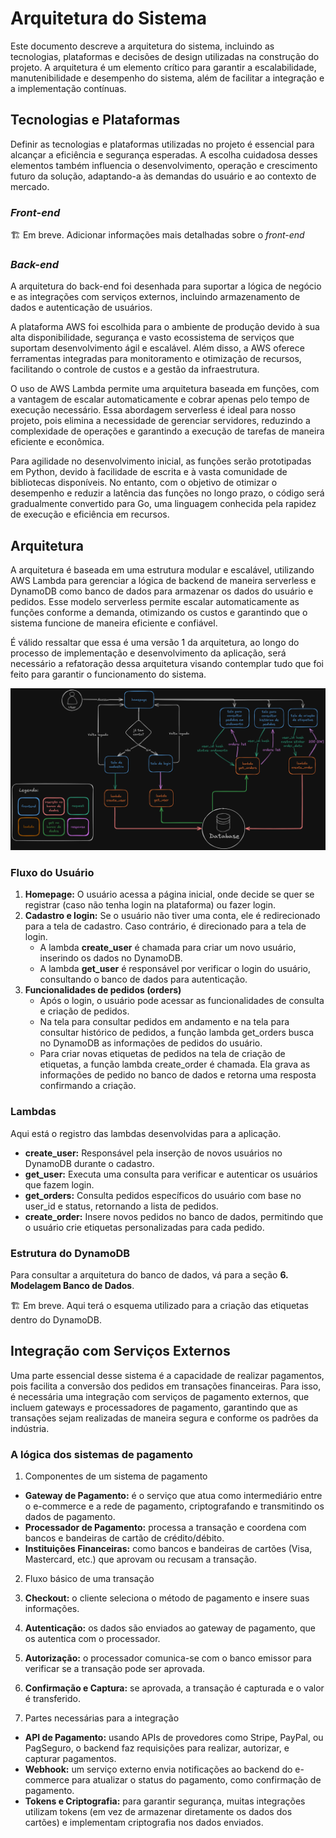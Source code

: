 # Arquitetura do Sistema

Este documento descreve a arquitetura do sistema, incluindo as tecnologias, plataformas e decisões de design utilizadas na construção do projeto. A arquitetura é um elemento crítico para garantir a escalabilidade, manutenibilidade e desempenho do sistema, além de facilitar a integração e a implementação contínuas.

## Tecnologias e Plataformas

Definir as tecnologias e plataformas utilizadas no projeto é essencial para alcançar a eficiência e segurança esperadas. A escolha cuidadosa desses elementos também influencia o desenvolvimento, operação e crescimento futuro da solução, adaptando-a às demandas do usuário e ao contexto de mercado.

### _Front-end_

🏗️ Em breve. Adicionar informações mais detalhadas sobre o _front-end_

### _Back-end_

A arquitetura do back-end foi desenhada para suportar a lógica de negócio e as integrações com serviços externos, incluindo armazenamento de dados e autenticação de usuários.

A plataforma AWS foi escolhida para o ambiente de produção devido à sua alta disponibilidade, segurança e vasto ecossistema de serviços que suportam desenvolvimento ágil e escalável. Além disso, a AWS oferece ferramentas integradas para monitoramento e otimização de recursos, facilitando o controle de custos e a gestão da infraestrutura.

O uso de AWS Lambda permite uma arquitetura baseada em funções, com a vantagem de escalar automaticamente e cobrar apenas pelo tempo de execução necessário. Essa abordagem serverless é ideal para nosso projeto, pois elimina a necessidade de gerenciar servidores, reduzindo a complexidade de operações e garantindo a execução de tarefas de maneira eficiente e econômica.

Para agilidade no desenvolvimento inicial, as funções serão prototipadas em Python, devido à facilidade de escrita e à vasta comunidade de bibliotecas disponíveis. No entanto, com o objetivo de otimizar o desempenho e reduzir a latência das funções no longo prazo, o código será gradualmente convertido para Go, uma linguagem conhecida pela rapidez de execução e eficiência em recursos.

## Arquitetura

A arquitetura é baseada em uma estrutura modular e escalável, utilizando AWS Lambda para gerenciar a lógica de backend de maneira serverless e DynamoDB como banco de dados para armazenar os dados do usuário e pedidos. Esse modelo serverless permite escalar automaticamente as funções conforme a demanda, otimizando os custos e garantindo que o sistema funcione de maneira eficiente e confiável.

É válido ressaltar que essa é uma versão 1 da arquitetura, ao longo do processo de implementação e desenvolvimento da aplicação, será necessário a refatoração dessa arquitetura visando contemplar tudo que foi feito para garantir o funcionamento do sistema.

![Arquitetura do sistema v1](<../static/img/arquitetura_do_sistema_v1.png>)

### Fluxo do Usuário

1. **Homepage:** O usuário acessa a página inicial, onde decide se quer se registrar (caso não tenha login na plataforma) ou fazer login.
2. **Cadastro e login:** Se o usuário não tiver uma conta, ele é redirecionado para a tela de cadastro. Caso contrário, é direcionado para a tela de login.
    - A lambda **create_user** é chamada para criar um novo usuário, inserindo os dados no DynamoDB.
    - A lambda **get_user** é responsável por verificar o login do usuário, consultando o banco de dados para autenticação.
3. **Funcionalidades de pedidos (orders)**
    - Após o login, o usuário pode acessar as funcionalidades de consulta e criação de pedidos.
    - Na tela para consultar pedidos em andamento e na tela para consultar histórico de pedidos, a função lambda get_orders busca no DynamoDB as informações de pedidos do usuário.
    - Para criar novas etiquetas de pedidos na tela de criação de etiquetas, a função lambda create_order é chamada. Ela grava as informações de pedido no banco de dados e retorna uma resposta confirmando a criação.

### Lambdas

Aqui está o registro das lambdas desenvolvidas para a aplicação.

- **create_user:** Responsável pela inserção de novos usuários no DynamoDB durante o cadastro.
- **get_user:** Executa uma consulta para verificar e autenticar os usuários que fazem login.
- **get_orders:** Consulta pedidos específicos do usuário com base no user_id e status, retornando a lista de pedidos.
- **create_order:** Insere novos pedidos no banco de dados, permitindo que o usuário crie etiquetas personalizadas para cada pedido.

### Estrutura do DynamoDB

Para consultar a arquitetura do banco de dados, vá para a seção **6. Modelagem Banco de Dados**.

🏗️ Em breve. Aqui terá o esquema utilizado para a criação das etiquetas dentro do DynamoDB.

## Integração com Serviços Externos

Uma parte essencial desse sistema é a capacidade de realizar pagamentos, pois facilita a conversão dos pedidos em transações financeiras. Para isso, é necessária uma integração com serviços de pagamento externos, que incluem gateways e processadores de pagamento, garantindo que as transações sejam realizadas de maneira segura e conforme os padrões da indústria.

### A lógica dos sistemas de pagamento

1. Componentes de um sistema de pagamento
- **Gateway de Pagamento:** é o serviço que atua como intermediário entre o e-commerce e a rede de pagamento, criptografando e transmitindo os dados de pagamento.
- **Processador de Pagamento:** processa a transação e coordena com bancos e bandeiras de cartão de crédito/débito.
- **Instituições Financeiras:** como bancos e bandeiras de cartões (Visa, Mastercard, etc.) que aprovam ou recusam a transação.

2. Fluxo básico de uma transação
1. **Checkout:** o cliente seleciona o método de pagamento e insere suas informações.
2. **Autenticação:** os dados são enviados ao gateway de pagamento, que os autentica com o processador.
3. **Autorização:** o processador comunica-se com o banco emissor para verificar se a transação pode ser aprovada.
4. **Confirmação e Captura:** se aprovada, a transação é capturada e o valor é transferido.

3. Partes necessárias para a integração
- **API de Pagamento:** usando APIs de provedores como Stripe, PayPal, ou PagSeguro, o backend faz requisições para realizar, autorizar, e capturar pagamentos.
- **Webhook:** um serviço externo envia notificações ao backend do e-commerce para atualizar o status do pagamento, como confirmação de pagamento.
- **Tokens e Criptografia:** para garantir segurança, muitas integrações utilizam tokens (em vez de armazenar diretamente os dados dos cartões) e implementam criptografia nos dados enviados.
